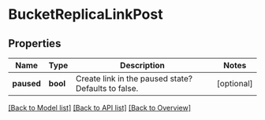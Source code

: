 # BucketReplicaLinkPost

## Properties
Name | Type | Description | Notes
------------ | ------------- | ------------- | -------------
**paused** | **bool** | Create link in the paused state? Defaults to false. | [optional] 

[[Back to Model list]](index.md#documentation-for-models) [[Back to API list]](index.md#endpoint-properties) [[Back to Overview]](index.md)


